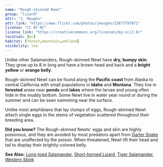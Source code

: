 ```yaml
---
name: "Rough-skinned Newt"
group: "lizard"
attr: "J. Maughn"
attr_link: "https://www.flickr.com/photos/jmaughn/33877797071"
license: "CC BY-NC"
license_link: "https://creativecommons.org/licenses/by-nc/2.0/"
location: [bc]
habitat: [forest,mountain,wetland]
visibility: low
---
```

Unlike other Salamanders, Rough-skinned Newt have **dry, bumpy skin**. They grow up to 8 in long and have a brown head and back and a **bright yellow** or **orange belly**.

Rough-skinned Newt can be found along the **Pacific coast** from Alaska to central California with small populations in **Idaho** and **Montana**. They live in **forested** areas near **ponds** and **lakes** where the larvae and young often hide in the muddy bottom. Some Newt live in water year round or during the summer and can be seen swimming near the surface.

Unlike most amphibians that lay clumps of eggs, Rough-skinned Newt attach single eggs to the stems of vegetation scattered throughout their breeding area.

**Did you know?** The Rough-skinned Newts' eggs and skin are highly poisonous, and they are avoided by most predators apart from [Garter Snake](/herps/gartsnake) that are unaffected by the poison. When threatened, Newt lift their head and tail to display their brightly-colored belly.

<!-- generated, do not edit -->
**See Also:**
[Long-toed Salamander](/herps/ltsalam),
[Short-horned Lizard](/herps/shortliz),
[Tiger Salamander](/herps/tigsal),
[Western Skink](/herps/westskink)
